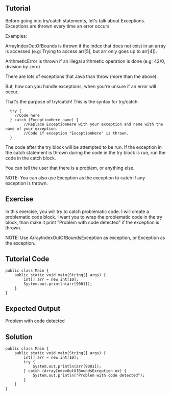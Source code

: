 Tutorial
--------

Before going into try/catch statements, let's talk about Exceptions. Exceptions are thrown every time an error occurs.

Examples:

ArrayIndexOutOfBounds is thrown if the index that does not exist in an array is accessed (e.g: Trying to access arr[5],
but arr only goes up to arr[4]).

ArithmeticError is thrown if an illegal arithmetic operation is done (e.g: 42/0, division by zero)

There are lots of exceptions that Java than throw (more than the above).

But, how can you handle exceptions, when you're unsure if an error will occur.

That's the purpose of try/catch! This is the syntax for try/catch:

            
      try {
        //Code here
      } catch (ExceptionHere name) {
            //Replace ExceptionHere with your exception and name with the name of your exception.
            //Code if exception "ExceptionHere" is thrown.
      }
    
    
The code after the try block will be attempted to be run. If the exception in the catch statement is thrown during the
code in the try block is run, run the code in the catch block.

You can tell the user that there is a problem, or anything else.

NOTE: You can also use Exception as the exception to catch if any exception is thrown.

Exercise
--------
In this exercise, you will try to catch problematic code. I will create a problematic code block. I want you
to wrap the problematic code in the try block, than make it print "Problem with code detected" if the exception is
thrown.

NOTE: Use ArrayIndexOutOfBoundsException as exception, or Exception as the exception.

Tutorial Code
-------------
    public class Main {
        public static void main(String[] args) {
            int[] arr = new int[10];
            System.out.println(arr[9001]);
        }
    }
Expected Output
---------------
Problem with code detected

Solution
--------
    public class Main {
        public static void main(String[] args) {
            int[] arr = new int[10];
            try {
                System.out.println(arr[9001]);
            } catch (ArrayIndexOutOfBoundsException ex) {
                System.out.println("Problem with code detected");
            }
        }
    }
